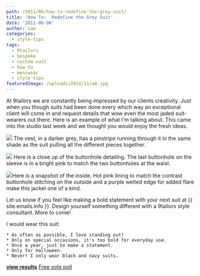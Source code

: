```yaml
---
path: /2011/06/how-to-redefine-the-grey-suit/
title: 'How To:  Redefine the Grey Suit'
date: '2011-06-06'
author: sam
categories:
  - style-tips
tags:
  - 9tailors
  - bespoke
  - custom suit
  - how to
  - menswear
  - style tips
featuredImage: /uploads/2014/11/a8.jpg
---
```

At 9tailors we are constantly being impressed by our clients creativity. Just when you though suits had been done every which way an exceptional client will come in and request details that wow even the most jaded suit-wearers out there. Here is an example of what I'm talking about. This came into the studio last week and we thought you would enjoy the fresh ideas.

[![](http://1.bp.blogspot.com/-n2Z7Mqc93DM/TeucwLOzGUI/AAAAAAAAAX8/NmF_WZ0hrdA/s400/lionelwhole.jpg)](http://1.bp.blogspot.com/-n2Z7Mqc93DM/TeucwLOzGUI/AAAAAAAAAX8/NmF_WZ0hrdA/s1600/lionelwhole.jpg)
The vest, in a darker grey, has a pinstripe running through it in the same shade as the suit pulling all the different pieces together.

[![](http://4.bp.blogspot.com/-sr3J0Tj9ROI/TeudN5urDvI/AAAAAAAAAYE/Gbr_7kteEYo/s400/lionielbuttonhole.jpg)](http://4.bp.blogspot.com/-sr3J0Tj9ROI/TeudN5urDvI/AAAAAAAAAYE/Gbr_7kteEYo/s1600/lionielbuttonhole.jpg)
Here is a close up of the buttonhole detailing. The last buttonhole on the sleeve is in a bright pink to match the two buttonholes at the waist.

[![](http://3.bp.blogspot.com/-_xDMEolf4Kc/Teud1yD6yaI/AAAAAAAAAYM/TofK6_tmyfk/s400/lionelinside.jpg)](http://3.bp.blogspot.com/-_xDMEolf4Kc/Teud1yD6yaI/AAAAAAAAAYM/TofK6_tmyfk/s1600/lionelinside.jpg)Here is a snapshot of the inside. Hot pink lining to match the contrast buttonhole stitching on the outside and a purple welted edge for added flare make this jacket one of a kind.

Let us know if you feel like making a bold statement with your next suit at {{ site.emails.info }}. Design yourself something different with a 9tailors style consultant. More to come!

I would wear this suit:

	* As often as possible, I love standing out!
	* Only on special occasions, it's too bold for everyday use.
	* Once a year, just to make a statement.
	* Only for Halloween.
	* Never! I only wear black and navy suits.

**[**view results**](http://www.addpoll.com/results?62622)**
[Free vote poll](http://www.addpoll.com/)